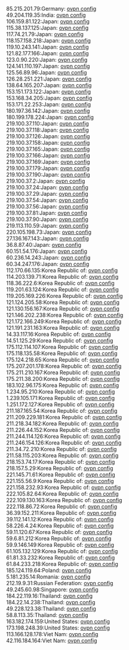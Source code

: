 85.215.201.79:Germany: [ovpn config](vpn/85_215_201_79.ovpn)  
49.204.119.35:India: [ovpn config](vpn/49_204_119_35.ovpn)  
106.159.81.122:Japan: [ovpn config](vpn/106_159_81_122.ovpn)  
115.38.137.125:Japan: [ovpn config](vpn/115_38_137_125.ovpn)  
117.74.21.79:Japan: [ovpn config](vpn/117_74_21_79.ovpn)  
118.157.158.218:Japan: [ovpn config](vpn/118_157_158_218.ovpn)  
119.10.243.141:Japan: [ovpn config](vpn/119_10_243_141.ovpn)  
121.82.177.166:Japan: [ovpn config](vpn/121_82_177_166.ovpn)  
123.0.90.220:Japan: [ovpn config](vpn/123_0_90_220.ovpn)  
124.141.110.197:Japan: [ovpn config](vpn/124_141_110_197.ovpn)  
125.56.89.96:Japan: [ovpn config](vpn/125_56_89_96.ovpn)  
126.28.251.221:Japan: [ovpn config](vpn/126_28_251_221.ovpn)  
138.64.165.207:Japan: [ovpn config](vpn/138_64_165_207.ovpn)  
153.151.173.122:Japan: [ovpn config](vpn/153_151_173_122.ovpn)  
153.168.34.205:Japan: [ovpn config](vpn/153_168_34_205.ovpn)  
153.171.22.253:Japan: [ovpn config](vpn/153_171_22_253.ovpn)  
180.197.36.142:Japan: [ovpn config](vpn/180_197_36_142.ovpn)  
180.199.178.224:Japan: [ovpn config](vpn/180_199_178_224.ovpn)  
219.100.37.110:Japan: [ovpn config](vpn/219_100_37_110.ovpn)  
219.100.37.118:Japan: [ovpn config](vpn/219_100_37_118.ovpn)  
219.100.37.126:Japan: [ovpn config](vpn/219_100_37_126.ovpn)  
219.100.37.158:Japan: [ovpn config](vpn/219_100_37_158.ovpn)  
219.100.37.165:Japan: [ovpn config](vpn/219_100_37_165.ovpn)  
219.100.37.166:Japan: [ovpn config](vpn/219_100_37_166.ovpn)  
219.100.37.169:Japan: [ovpn config](vpn/219_100_37_169.ovpn)  
219.100.37.179:Japan: [ovpn config](vpn/219_100_37_179.ovpn)  
219.100.37.190:Japan: [ovpn config](vpn/219_100_37_190.ovpn)  
219.100.37.2:Japan: [ovpn config](vpn/219_100_37_2.ovpn)  
219.100.37.24:Japan: [ovpn config](vpn/219_100_37_24.ovpn)  
219.100.37.29:Japan: [ovpn config](vpn/219_100_37_29.ovpn)  
219.100.37.54:Japan: [ovpn config](vpn/219_100_37_54.ovpn)  
219.100.37.56:Japan: [ovpn config](vpn/219_100_37_56.ovpn)  
219.100.37.81:Japan: [ovpn config](vpn/219_100_37_81.ovpn)  
219.100.37.90:Japan: [ovpn config](vpn/219_100_37_90.ovpn)  
219.113.110.59:Japan: [ovpn config](vpn/219_113_110_59.ovpn)  
220.105.198.73:Japan: [ovpn config](vpn/220_105_198_73.ovpn)  
27.136.167.143:Japan: [ovpn config](vpn/27_136_167_143.ovpn)  
36.8.87.40:Japan: [ovpn config](vpn/36_8_87_40.ovpn)  
60.151.54.176:Japan: [ovpn config](vpn/60_151_54_176.ovpn)  
60.236.14.243:Japan: [ovpn config](vpn/60_236_14_243.ovpn)  
60.34.247.176:Japan: [ovpn config](vpn/60_34_247_176.ovpn)  
112.170.66.135:Korea Republic of: [ovpn config](vpn/112_170_66_135.ovpn)  
114.203.139.71:Korea Republic of: [ovpn config](vpn/114_203_139_71.ovpn)  
118.36.222.6:Korea Republic of: [ovpn config](vpn/118_36_222_6.ovpn)  
119.201.63.124:Korea Republic of: [ovpn config](vpn/119_201_63_124.ovpn)  
119.205.169.226:Korea Republic of: [ovpn config](vpn/119_205_169_226.ovpn)  
121.124.205.58:Korea Republic of: [ovpn config](vpn/121_124_205_58.ovpn)  
121.130.156.167:Korea Republic of: [ovpn config](vpn/121_130_156_167.ovpn)  
121.146.202.238:Korea Republic of: [ovpn config](vpn/121_146_202_238.ovpn)  
121.172.166.249:Korea Republic of: [ovpn config](vpn/121_172_166_249.ovpn)  
121.191.231.163:Korea Republic of: [ovpn config](vpn/121_191_231_163.ovpn)  
14.33.117.16:Korea Republic of: [ovpn config](vpn/14_33_117_16.ovpn)  
14.51.125.29:Korea Republic of: [ovpn config](vpn/14_51_125_29.ovpn)  
175.112.114.107:Korea Republic of: [ovpn config](vpn/175_112_114_107.ovpn)  
175.118.135.58:Korea Republic of: [ovpn config](vpn/175_118_135_58.ovpn)  
175.124.218.65:Korea Republic of: [ovpn config](vpn/175_124_218_65.ovpn)  
175.207.201.178:Korea Republic of: [ovpn config](vpn/175_207_201_178.ovpn)  
175.211.210.167:Korea Republic of: [ovpn config](vpn/175_211_210_167.ovpn)  
175.211.38.200:Korea Republic of: [ovpn config](vpn/175_211_38_200.ovpn)  
183.102.96.175:Korea Republic of: [ovpn config](vpn/183_102_96_175.ovpn)  
1.234.95.210:Korea Republic of: [ovpn config](vpn/1_234_95_210.ovpn)  
1.239.105.171:Korea Republic of: [ovpn config](vpn/1_239_105_171.ovpn)  
1.251.172.127:Korea Republic of: [ovpn config](vpn/1_251_172_127.ovpn)  
211.187.165.54:Korea Republic of: [ovpn config](vpn/211_187_165_54.ovpn)  
211.209.229.181:Korea Republic of: [ovpn config](vpn/211_209_229_181.ovpn)  
211.218.34.182:Korea Republic of: [ovpn config](vpn/211_218_34_182.ovpn)  
211.226.44.152:Korea Republic of: [ovpn config](vpn/211_226_44_152.ovpn)  
211.244.114.126:Korea Republic of: [ovpn config](vpn/211_244_114_126.ovpn)  
211.246.154.126:Korea Republic of: [ovpn config](vpn/211_246_154_126.ovpn)  
211.34.72.210:Korea Republic of: [ovpn config](vpn/211_34_72_210.ovpn)  
211.58.115.203:Korea Republic of: [ovpn config](vpn/211_58_115_203.ovpn)  
218.153.74.17:Korea Republic of: [ovpn config](vpn/218_153_74_17.ovpn)  
218.157.5.29:Korea Republic of: [ovpn config](vpn/218_157_5_29.ovpn)  
221.145.71.61:Korea Republic of: [ovpn config](vpn/221_145_71_61.ovpn)  
221.155.56.9:Korea Republic of: [ovpn config](vpn/221_155_56_9.ovpn)  
221.158.232.93:Korea Republic of: [ovpn config](vpn/221_158_232_93.ovpn)  
222.105.82.64:Korea Republic of: [ovpn config](vpn/222_105_82_64.ovpn)  
222.109.130.163:Korea Republic of: [ovpn config](vpn/222_109_130_163.ovpn)  
222.118.86.72:Korea Republic of: [ovpn config](vpn/222_118_86_72.ovpn)  
36.39.152.211:Korea Republic of: [ovpn config](vpn/36_39_152_211.ovpn)  
39.112.141.12:Korea Republic of: [ovpn config](vpn/39_112_141_12.ovpn)  
58.226.4.24:Korea Republic of: [ovpn config](vpn/58_226_4_24.ovpn)  
59.11.120.67:Korea Republic of: [ovpn config](vpn/59_11_120_67.ovpn)  
59.6.81.212:Korea Republic of: [ovpn config](vpn/59_6_81_212.ovpn)  
59.9.146.149:Korea Republic of: [ovpn config](vpn/59_9_146_149.ovpn)  
61.105.132.129:Korea Republic of: [ovpn config](vpn/61_105_132_129.ovpn)  
61.81.33.232:Korea Republic of: [ovpn config](vpn/61_81_33_232.ovpn)  
61.84.233.218:Korea Republic of: [ovpn config](vpn/61_84_233_218.ovpn)  
185.124.119.64:Poland: [ovpn config](vpn/185_124_119_64.ovpn)  
5.181.235.14:Romania: [ovpn config](vpn/5_181_235_14.ovpn)  
212.19.9.31:Russian Federation: [ovpn config](vpn/212_19_9_31.ovpn)  
49.245.60.98:Singapore: [ovpn config](vpn/49_245_60_98.ovpn)  
184.22.119.16:Thailand: [ovpn config](vpn/184_22_119_16.ovpn)  
184.22.14.238:Thailand: [ovpn config](vpn/184_22_14_238.ovpn)  
49.228.123.38:Thailand: [ovpn config](vpn/49_228_123_38.ovpn)  
58.8.113.35:Thailand: [ovpn config](vpn/58_8_113_35.ovpn)  
163.182.174.159:United States: [ovpn config](vpn/163_182_174_159.ovpn)  
173.198.248.39:United States: [ovpn config](vpn/173_198_248_39.ovpn)  
113.166.128.178:Viet Nam: [ovpn config](vpn/113_166_128_178.ovpn)  
42.116.184.164:Viet Nam: [ovpn config](vpn/42_116_184_164.ovpn)  
